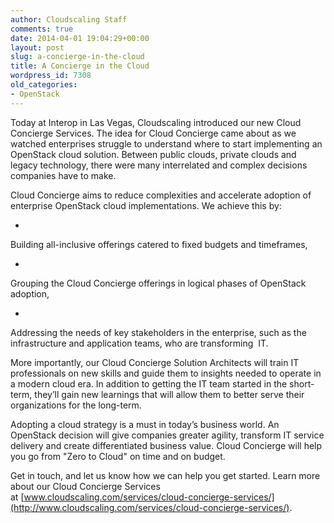```yaml
---
author: Cloudscaling Staff
comments: true
date: 2014-04-01 19:04:29+00:00
layout: post
slug: a-concierge-in-the-cloud
title: A Concierge in the Cloud
wordpress_id: 7308
old_categories:
- OpenStack
---
```





Today at Interop in Las Vegas, Cloudscaling introduced our new Cloud Concierge Services. The idea for Cloud Concierge came about as we watched enterprises struggle to understand where to start implementing an OpenStack cloud solution. Between public clouds, private clouds and legacy technology, there were many interrelated and complex decisions companies have to make.




Cloud Concierge aims to reduce complexities and accelerate adoption of enterprise OpenStack cloud implementations. We achieve this by:





	
  * 


Building all-inclusive offerings catered to fixed budgets and timeframes,


	
  * 


Grouping the Cloud Concierge offerings in logical phases of OpenStack adoption,


	
  * 


Addressing the needs of key stakeholders in the enterprise, such as the infrastructure and application teams, who are transforming  IT.





More importantly, our Cloud Concierge Solution Architects will train IT professionals on new skills and guide them to insights needed to operate in a modern cloud era. In addition to getting the IT team started in the short-term, they’ll gain new learnings that will allow them to better serve their organizations for the long-term.




Adopting a cloud strategy is a must in today’s business world. An OpenStack decision will give companies greater agility, transform IT service delivery and create differentiated business value. Cloud Concierge will help you go from "Zero to Cloud" on time and on budget.




Get in touch, and let us know how we can help you get started. Learn more about our Cloud Concierge Services at [www.cloudscaling.com/services/cloud-concierge-services/](http://www.cloudscaling.com/services/cloud-concierge-services/).






